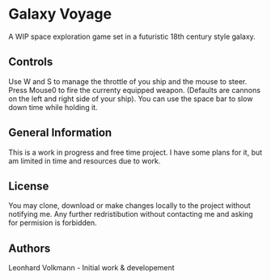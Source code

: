 # Galaxy Voyage

A WIP space exploration game set in a futuristic 18th century style galaxy.

## Controls

Use W and S to manage the throttle of you ship and the mouse to steer. 
Press Mouse0 to fire the currenty equipped weapon. (Defaults are cannons on the left and right side of your ship).
You can use the space bar to slow down time while holding it.

## General Information
This is a work in progress and free time project. I have some plans for it, but am limited in time and resources due to work.

## License
You may clone, download or make changes locally to the project without notifying me. 
Any further redristibution without contacting me and asking for permision is forbidden.

## Authors
Leonhard Volkmann - Initial work & developement